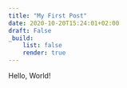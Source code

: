 ```yaml
---
title: "My First Post"
date: 2020-10-20T15:24:01+02:00
draft: False
_build:
    list: false
    render: true
---
```


Hello, World!